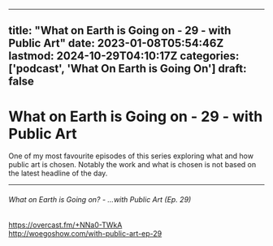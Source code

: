 
---
title: "What on Earth is Going on - 29 - with Public Art"
date: 2023-01-08T05:54:46Z
lastmod: 2024-10-29T04:10:17Z
categories: ['podcast', 'What On Earth is Going On']
draft: false
---


# What on Earth is Going on - 29 - with Public Art

One of my most favourite episodes of this series exploring what and how public art is chosen. Notably the work and what is chosen is not based on the latest headline of the day.

- - -
###### What on Earth is Going on? - …with Public Art (Ep. 29)

https://overcast.fm/+NNa0-TWkA  
http://woegoshow.com/with-public-art-ep-29

<!-- #public #podcast #What On Earth is Going On# -->

<!-- {BearID:E55286DE-79FF-452B-9853-77F5C9854858-28016-00002D97E9F8E26C} -->

